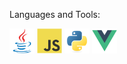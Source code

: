 <p align="left">
</p>

<text align="left">Languages and Tools:</text>
<p align="left"> 
<img src="https://raw.githubusercontent.com/devicons/devicon/master/icons/java/java-original.svg" alt="java" width="40" height="40"/>

<img src="https://raw.githubusercontent.com/devicons/devicon/master/icons/javascript/javascript-original.svg" alt="javascript" width="40" height="40"/> 

<img src="https://raw.githubusercontent.com/devicons/devicon/master/icons/python/python-original.svg" alt="python" width="40" height="40"/> 

<img src="https://raw.githubusercontent.com/devicons/devicon/master/icons/vuejs/vuejs-original.svg" alt="vuejs" width="40" height="40"/>
</p>
